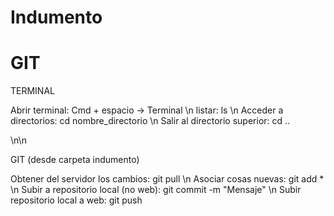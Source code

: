 # Indumento






# GIT

TERMINAL

Abrir terminal: Cmd + espacio -> Terminal
\n
listar: ls
\n
Acceder a directorios: cd nombre_directorio
\n
Salir al directorio superior: cd ..

\n\n

GIT (desde carpeta indumento)

Obtener del servidor los cambios: git pull
\n
Asociar cosas nuevas: git add \*
\n
Subir a repositorio local (no web): git commit -m "Mensaje"
\n
Subir repositorio local a web: git push
